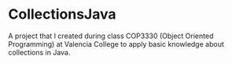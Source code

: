 # CollectionsJava
A project that I created during class COP3330 (Object Oriented Programming) at Valencia College to apply basic knowledge about collections in Java.
